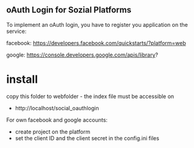 ## oAuth Login for Sozial Platforms

To implement an oAuth login, you have to register you application on the service:

facebook: https://developers.facebook.com/quickstarts/?platform=web

google: https://console.developers.google.com/apis/library?


# install 
copy this folder to webfolder - the index file must be accessible on 
- http://localhost/social_oauthlogin

For own facebook and google accounts: 
- create project on the platform
- set the client ID and the client secret in the config.ini files
